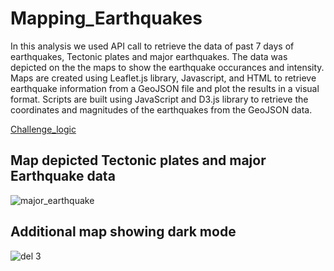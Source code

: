 # Mapping_Earthquakes
In this analysis we used API call to retrieve the data of past 7 days of earthquakes, Tectonic plates and major earthquakes. The data was depicted on the the maps to show the earthquake occurances and intensity. Maps are created using Leaflet.js library, Javascript, and HTML to retrieve earthquake information from a GeoJSON file and plot the results in a visual format. Scripts are built using JavaScript and D3.js library to retrieve the coordinates and magnitudes of the earthquakes from the GeoJSON data.

[Challenge_logic](Earthquake_Challenge/static/js/challenge_logic.js)

## Map depicted Tectonic plates and major Earthquake data

![major_earthquake](https://user-images.githubusercontent.com/111251560/206155839-e608b0ae-d3dd-4daa-b551-139b0acde2d3.png)

## Additional map showing dark mode
![del 3](https://user-images.githubusercontent.com/111251560/206155869-7cb194c4-43ee-42ea-b78e-cd705b481788.png)
